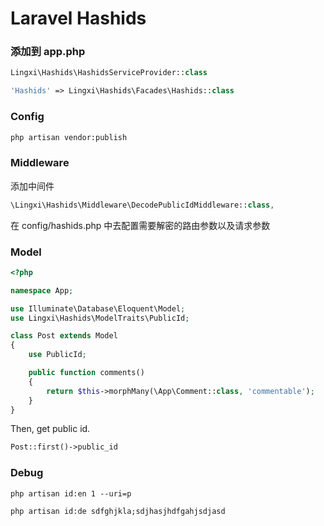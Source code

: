 Laravel Hashids
===============

### 添加到 app.php

```php
Lingxi\Hashids\HashidsServiceProvider::class
```

```php
'Hashids' => Lingxi\Hashids\Facades\Hashids::class
```

### Config

```bash
php artisan vendor:publish
```

### Middleware

添加中间件

```php
\Lingxi\Hashids\Middleware\DecodePublicIdMiddleware::class,
```

在 config/hashids.php 中去配置需要解密的路由参数以及请求参数

### Model

```php
<?php

namespace App;

use Illuminate\Database\Eloquent\Model;
use Lingxi\Hashids\ModelTraits\PublicId;

class Post extends Model
{
    use PublicId;

    public function comments()
    {
        return $this->morphMany(\App\Comment::class, 'commentable');
    }
}
```

Then, get public id.

```php
Post::first()->public_id
```

### Debug

    php artisan id:en 1 --uri=p

    php artisan id:de sdfghjkla;sdjhasjhdfgahjsdjasd
